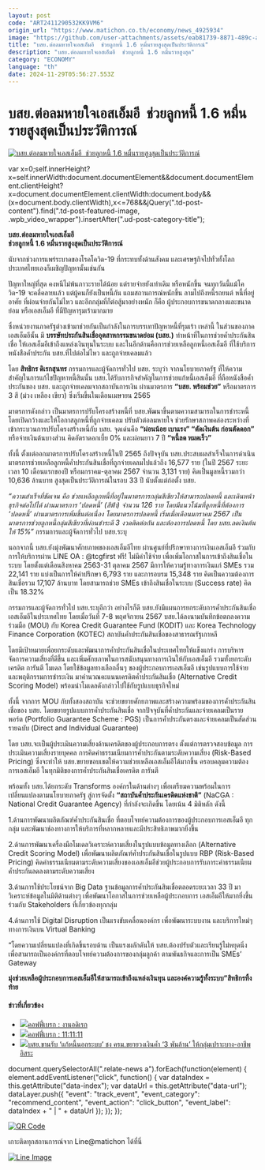 ```yaml
---
layout: post
code: "ART2411290532KK9VM6"
origin_url: "https://www.matichon.co.th/economy/news_4925934"
image: "https://github.com/user-attachments/assets/eab81739-8871-489c-a5c4-e7a079f41870"
title: "บสย.ต่อลมหายใจเอสเอ็มอี  ช่วยลูกหนี้ 1.6 หมื่นรายสูงสุดเป็นประวัติการณ์"
description: "บสย.ต่อลมหายใจเอสเอ็มอี  ช่วยลูกหนี้ 1.6 หมื่นรายสูงสุด"
category: "ECONOMY"
language: "th"
date: 2024-11-29T05:56:27.553Z
---
```


# บสย.ต่อลมหายใจเอสเอ็มอี  ช่วยลูกหนี้ 1.6 หมื่นรายสูงสุดเป็นประวัติการณ์

[![บสย.ต่อลมหายใจเอสเอ็มอี  ช่วยลูกหนี้ 1.6 หมื่นรายสูงสุดเป็นประวัติการณ์](https://www.matichon.co.th/wp-content/uploads/2024/11/สกู๊ป18.jpg "สกู๊ป18")](https://www.matichon.co.th/wp-content/uploads/2024/11/สกู๊ป18.jpg)

var x=0;self.innerHeight?x=self.innerWidth:document.documentElement&&document.documentElement.clientHeight?x=document.documentElement.clientWidth:document.body&&(x=document.body.clientWidth),x<=768&&jQuery(".td-post-content").find(".td-post-featured-image, .wpb\_video\_wrapper").insertAfter(".ud-post-category-title");

**บสย.ต่อลมหายใจเอสเอ็มอี  
ช่วยลูกหนี้ 1.6 หมื่นรายสูงสุดเป็นประวัติการณ์**

นับจากช่วงการแพร่ระบาดของโรคโควิด-19 ที่กระทบทั้งด้านสังคม และเศรษฐกิจไปทั่วทั้งโลก ประเทศไทยเองก็เผชิญปัญหานั้นเช่นกัน 

ปัญหาใหญ่ที่สุด คงหนีไม่พ้นภาวะรายได้น้อย แต่รายจ่ายยังเท่าเดิม หรือหนักขึ้น จนทุกวันนี้แม้โควิด-19 จะคลี่คลายแล้ว แต่ผู้คนก็ยังเป็นหนี้กัน แถมสถานการณ์หนักขึ้น ลามไปถึงหนี้รถยนต์ หนี้ที่อยู่อาศัย ที่ผ่อนจ่ายกันไม่ไหว และอีกกลุ่มที่ก็ต่อสู้มาอย่างหนัก ก็คือ ผู้ประกอบการขนาดกลางและขนาดย่อม หรือเอสเอ็มอี ที่มีปัญหารุมเร้ามากมาย 

ซึ่งหน่วยงานภาครัฐต่างเข้ามาช่วยกันเป็นกำลังในการบรรเทาปัญหาหนี้ที่รุมเร้า เหล่านี้ ในส่วนของภาคเอสเอ็มอีนั้น มี **บรรษัทประกันสินเชื่ออุตสาหกรรมขนาดย่อม (บสย.)** ทำหน้าที่ในการช่วยค้ำประกันสินเชื่อ ให้เอสเอ็มอีเข้าถึงแหล่งเงินทุนในระบบ และในอีกด้านคือการช่วยเหลือลูกหนี้เอสเอ็มอี ที่ใช้บริการหนังสือค้ำประกัน บสย.ที่ไปต่อไม่ไหว และถูกจ่ายเคลมแล้ว 

โดย **สิทธิกร ดิเรกสุนทร** กรรมการและผู้จัดการทั่วไป บสย. ระบุว่า จากนโยบายภาครัฐ ที่ให้ความสำคัญในการแก้ไขปัญหาหนี้สินนั้น บสย.ได้รับภารกิจสำคัญในการช่วยแก้หนี้เอสเอ็มอี ที่ถือหนังสือค้ำประกันของ บสย. และถูกจ่ายเคลมจากสถาบันการเงิน ผ่านมาตรการ **“บสย. พร้อมช่วย”** หรือมาตรการ 3 สี (ม่วง เหลือง เขียว) ซึ่งเริ่มขึ้นในเดือนเมษายน 2565 

มาตรการดังกล่าว เป็นมาตรการปรับโครงสร้างหนี้ที่ บสย.พัฒนาขึ้นตามความสามารถในการชำระหนี้ โดยเปิดกว้างและให้โอกาสลูกหนี้ที่ถูกจ่ายเคลม ปรับตัวต่อลมหายใจ ช่วยรักษาสภาพคล่องระหว่างที่เข้ากระบวนการปรับโครงสร้างหนี้กับ บสย. จุดเด่นคือ **“ผ่อนน้อย เบาแรง” “ตัดเงินต้น ก่อนตัดดอก”** หรือจ่ายเงินต้นบางส่วน คิดอัตราดอกเบี้ย 0% และผ่อนยาว 7 ปี **“หนี้ลด หมดเร็ว”** 

ทั้งนี้ ตั้งแต่ออกมาตรการปรับโครงสร้างหนี้ในปี 2565 ถึงปัจจุบัน บสย.ประสบผลสำเร็จในการดำเนินมาตรการช่วยเหลือลูกหนี้ค้ำประกันสินเชื่อที่ถูกจ่ายเคลมไปแล้วถึง 16,577 ราย (ในปี 2567 ระยะเวลา 10 เดือนแรกของปี หรือมกราคม-ตุลาคม 2567 จำนวน 3,131 ราย) คิดเป็นมูลหนี้รวมกว่า 10,636 ล้านบาท สูงสุดเป็นประวัติการณ์ในรอบ 33 ปี นับตั้งแต่ก่อตั้ง บสย.

_“ความสำเร็จที่ชัดเจน คือ ช่วยเหลือลูกหนี้ที่อยู่ในมาตรการกลุ่มสีเขียวให้สามารถปลดหนี้ และเดินหน้าธุรกิจต่อไปได้ ผ่านมาตรการ ‘ปลดหนี้’ (สีฟ้า) จำนวน 126 ราย โดยมีแนวโน้มที่ลูกหนี้ที่ต้องการ ‘ปลดหนี้’ ผ่านมาตรการเพิ่มขึ้นต่อเนื่อง โดยมาตรการปลดหนี้ เริ่มเมื่อเดือนมกราคม 2567 เป็นมาตรการช่วยลูกหนี้กลุ่มสีเขียวที่ผ่อนชำระดี 3 งวดติดต่อกัน และต้องการปลดหนี้ โดย บสย.ลดเงินต้นให้ 15%”_ กรรมการและผู้จัดการทั่วไป บสย.ระบุ

นอกจากนี้ บสย.ยังมุ่งพัฒนาศักยภาพของเอสเอ็มอีไทย ผ่านศูนย์ที่ปรึกษาทางการเงินเอสเอ็มอี ร่วมกับการให้บริการผ่าน LINE OA : @tcgfirst ฟรี! ไม่มีค่าใช้จ่าย เพื่อเพิ่มโอกาสในการเข้าถึงสินเชื่อในระบบ โดยตั้งแต่เดือนสิงหาคม 2563-31 ตุลาคม 2567 มีการให้ความรู้ทางการเงินแก่ SMEs รวม 22,141 ราย แบ่งเป็นการให้คำปรึกษา 6,793 ราย และการอบรม 15,348 ราย คิดเป็นความต้องการสินเชื่อรวม 17,107 ล้านบาท โดยสามารถช่วย SMEs เข้าถึงสินเชื่อในระบบ (Success rate) คิดเป็น 18.32%

กรรมการและผู้จัดการทั่วไป บสย.ระบุอีกว่า อย่างไรก็ดี บสย.ยังมีแผนการยกระดับการค้ำประกันสินเชื่อเอสเอ็มอีในประเทศไทย โดยเมื่อวันที่ 7-8 พฤศจิกายน 2567 บสย.ได้ลงนามบันทึกข้อตกลงความร่วมมือ (MOU) กับ Korea Credit Guarantee Fund (KODIT) และ Korea Technology Finance Corporation (KOTEC) สถาบันค้ำประกันสินเชื่อของสาธารณรัฐเกาหลี 

โดยมีเป้าหมายเพื่อยกระดับและพัฒนาการค้ำประกันสินเชื่อในประเทศไทยให้แข็งแกร่ง การบริหารจัดการความเสี่ยงที่ดีขึ้น และเพิ่มศักยภาพในการสนับสนุนทางการเงินให้กับเอสเอ็มอี รวมทั้งยกระดับเครดิต การันตี โมเดล โดยใช้ข้อมูลทางเลือกอื่นๆ ของผู้ประกอบการเอสเอ็มอี เช่นรูปแบบการใช้จ่าย และพฤติกรรมการชำระเงิน มาคำนวณคะแนนเครดิตค้ำประกันสินเชื่อ (Alternative Credit Scoring Model) พร้อมนำโมเดลดังกล่าวไปใช้กับรูปแบบธุรกิจใหม่

ทั้งนี้ จากการ MOU กับทั้งสองสถาบัน จะช่วยขยายศักยภาพและสร้างความพร้อมของการค้ำประกันสินเชื่อของ บสย. โดยขยายรูปแบบการค้ำประกันสินเชื่อ จากปัจจุบันที่ค้ำประกันและจ่ายเคลมเป็นรายพอร์ต (Portfolio Guarantee Scheme : PGS) เป็นการค้ำประกันตรงและจ่ายเคลมเป็นสัดส่วนรายฉบับ (Direct and Individual Guarantee) 

โดย บสย.จะเป็นผู้ประเมินความเสี่ยงด้านเครดิตของผู้ประกอบการตรง ตั้งแต่การตรวจสอบข้อมูล การประเมินความเสี่ยงรายบุคคล การคิดค่าธรรมเนียมการค้ำประกันตามระดับความเสี่ยง (Risk-Based Pricing) ซึ่งจะทำให้ บสย.ขยายขอบเขตให้ความช่วยเหลือเอสเอ็มอีได้มากขึ้น ครอบคลุมความต้องการเอสเอ็มอี ในทุกมิติของการค้ำประกันสินเชื่อเครดิต การันตี

พร้อมทั้ง บสย.ได้ยกระดับ Transforms องค์กรในด้านต่างๆ เพื่อเตรียมความพร้อมในการเปลี่ยนแปลงตามนโยบายภาครัฐ สู่การจัดตั้ง **“สถาบันค้ำประกันเครดิตแห่งชาติ”** (NaCGA : National Credit Guarantee Agency) ที่กำลังจะเกิดขึ้น โดยเน้น 4 มิติหลัก ดังนี้ 

1.ด้านการพัฒนาผลิตภัณฑ์ค้ำประกันสินเชื่อ ที่ตอบโจทย์ความต้องการของผู้ประกอบการเอสเอ็มอี ทุกกลุ่ม และพัฒนาช่องทางการให้บริการที่หลากหลายและมีประสิทธิภาพมากยิ่งขึ้น 

2.ด้านการพัฒนาเครื่องมือโมเดลวิเคราะห์ความเสี่ยงในรูปแบบข้อมูลทางเลือก (Alternative Credit Scoring Model) เพื่อพัฒนาผลิตภัณฑ์ค้ำประกันสินเชื่อในรูปแบบ RBP (Risk-Based Pricing) คิดค่าธรรมเนียมตามระดับความเสี่ยงของเอสเอ็มอีช่วยผู้ประกอบการรับภาระค่าธรรมเนียมค้ำประกันลดลงตามระดับความเสี่ยง 

3.ด้านการใช้ประโยชน์จาก Big Data ฐานข้อมูลการค้ำประกันสินเชื่อตลอดระยะเวลา 33 ปี มาวิเคราะห์ข้อมูลในมิติด้านต่างๆ เพื่อพัฒนาโอกาสในการช่วยเหลือผู้ประกอบการ เอสเอ็มอีให้มากยิ่งขึ้น ร่วมกับ Stakeholders ที่เกี่ยวข้องทุกกลุ่ม

4.ด้านการใช้ Digital Disruption เป็นแรงขับเคลื่อนองค์กร เพื่อพัฒนาระบบงาน และบริการใหม่ๆ ทางการเงินบน Virtual Banking

“โดยความเปลี่ยนแปลงที่เกิดขึ้นรอบด้าน เป็นแรงผลักดันให้ บสย.ต้องปรับตัวและเรียนรู้ไม่หยุดนิ่ง เพื่อสามารถเป็นองค์กรที่ตอบโจทย์ความต้องการของกลุ่มลูกค้า ตามพันธกิจและการเป็น SMEs’ Gateway 

**มุ่งช่วยเหลือผู้ประกอบการเอสเอ็มอีให้สามารถเข้าถึงแหล่งเงินทุน และองค์ความรู้ทั้งระบบ”สิทธิกรทิ้งท้าย**

#### ข่าวที่เกี่ยวข้อง

*   [![](https://www.matichon.co.th/wp-content/uploads/2024/07/break-3july.jpg)คอฟฟี่เบรก : งานอดิเรก](https://www.matichon.co.th/economy/news_4660204)
*   [![](https://www.matichon.co.th/wp-content/uploads/2024/06/online-042206.jpg)คอฟฟี่เบรก : 11:11:11](https://www.matichon.co.th/economy/news_4641431)
*   [![](https://www.matichon.co.th/wp-content/uploads/2023/12/78646.jpg)บสย.ขานรับ ‘แก้หนี้นอกระบบ’ ชง ครม.ขยายวงเงินค้ำ ‘3 พันล้าน’ ให้กลุ่มเปราะบาง-อาชีพอิสระ](https://www.matichon.co.th/economy/news_4312240)

document.querySelectorAll(".relate-news a").forEach(function(element) { element.addEventListener("click", function() { var dataIndex = this.getAttribute("data-index"); var dataUrl = this.getAttribute("data-url"); dataLayer.push({ "event": "track\_event", "event\_category": "recommend\_content", "event\_action": "click\_button", "event\_label": dataIndex + " | " + dataUrl }); }); });

[![QR Code](https://www.matichon.co.th/wp-content/uploads/2023/07/wob1371z.jpg)](https://lin.ee/ht0nDxX)

เกาะติดทุกสถานการณ์จาก Line@matichon ได้ที่นี่

[![Line Image](https://www.matichon.co.th/wp-content/uploads/2023/07/th.png)](https://lin.ee/ht0nDxX)